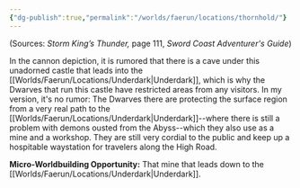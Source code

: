 ```yaml
---
{"dg-publish":true,"permalink":"/worlds/faerun/locations/thornhold/"}
---
```



(Sources: *Storm King’s Thunder,* page 111, *Sword Coast Adventurer's Guide*)

In the cannon depiction, it is rumored that there is a cave under this unadorned castle that leads into the [[Worlds/Faerun/Locations/Underdark\|Underdark]], which is why the Dwarves that run this castle have restricted areas from any visitors. In my version, it's no rumor: The Dwarves there are protecting the surface region from a very real path to the [[Worlds/Faerun/Locations/Underdark\|Underdark]]--where there is still a problem with demons ousted from the Abyss--which they also use as a mine and a workshop. They are still very cordial to the public and keep up a hospitable waystation for travelers along the High Road.

**Micro-Worldbuilding Opportunity:** That mine that leads down to the [[Worlds/Faerun/Locations/Underdark\|Underdark]].
